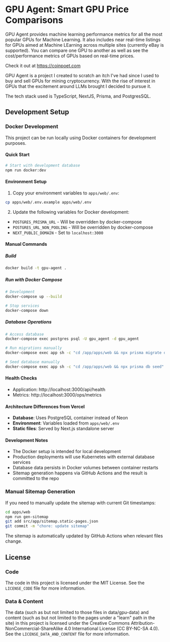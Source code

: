 # GPU Agent: Smart GPU Price Comparisons

GPU Agent provides machine learning performance metrics for all the most popular GPUs for Machine Learning. It also includes near real-time listings for GPUs aimed at Machine LEarning across multiple sites (currently eBay is supported). You can compare one GPU to another as well as see the cost/performance metrics of GPUs based on real-time prices.

Check it out at https://coinpoet.com

GPU Agent is a project I created to scratch an itch I've had since I used to buy and sell GPUs for mining cryptocurrency. With the rise of interest in GPUs that the excitement around LLMs brought I decided to pursue it.

The tech stack used is TypeScript, NextJS, Prisma, and PostgresSQL.

## Development Setup

### Docker Development

This project can be run locally using Docker containers for development purposes.

#### Quick Start

```bash
# Start with development database
npm run docker:dev
```

#### Environment Setup

1. Copy your environment variables to `apps/web/.env`:
```bash
cp apps/web/.env.example apps/web/.env
```

2. Update the following variables for Docker development:
- `POSTGRES_PRISMA_URL` - Will be overridden by docker-compose
- `POSTGRES_URL_NON_POOLING` - Will be overridden by docker-compose  
- `NEXT_PUBLIC_DOMAIN` - Set to `localhost:3000`

#### Manual Commands

##### Build
```bash
docker build -t gpu-agent .
```

##### Run with Docker Compose
```bash
# Development
docker-compose up --build

# Stop services
docker-compose down
```

##### Database Operations
```bash
# Access database
docker-compose exec postgres psql -U gpu_agent -d gpu_agent

# Run migrations manually
docker-compose exec app sh -c "cd /app/apps/web && npx prisma migrate deploy"

# Seed database manually  
docker-compose exec app sh -c "cd /app/apps/web && npx prisma db seed"
```

#### Health Checks

- Application: http://localhost:3000/api/health
- Metrics: http://localhost:3000/ops/metrics

#### Architecture Differences from Vercel

- **Database**: Uses PostgreSQL container instead of Neon
- **Environment**: Variables loaded from `apps/web/.env`
- **Static files**: Served by Next.js standalone server

#### Development Notes

- The Docker setup is intended for local development
- Production deployments will use Kubernetes with external database services
- Database data persists in Docker volumes between container restarts
- Sitemap generation happens via GitHub Actions and the result is committed to the repo

### Manual Sitemap Generation

If you need to manually update the sitemap with current Git timestamps:

```bash
cd apps/web
npm run gen-sitemap
git add src/app/sitemap.static-pages.json
git commit -m "chore: update sitemap"
```

The sitemap is automatically updated by GitHub Actions when relevant files change.

## License

### Code

The code in this project is licensed under the MIT License. See the `LICENSE_CODE` file for more information.

### Data & Content

The data (such as but not limited to those files in data/gpu-data) and content (such as but not limited to the pages under a "learn" path in the site) in this project is licensed under the Creative Commons Attribution-NonCommercial-ShareAlike 4.0 International License (CC BY-NC-SA 4.0). See the `LICENSE_DATA_AND_CONTENT` file for more information.
